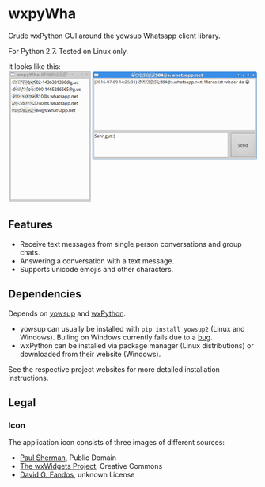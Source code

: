 # wxpyWha

Crude wxPython GUI around the yowsup Whatsapp client library.

For Python 2.7. Tested on Linux only.

It looks like this:
![Screenshot](/screenshot.png?raw=true "Screenshot")

## Features

 *  Receive text messages from single person conversations and group chats.
 *  Answering a conversation with a text message.
 *  Supports unicode emojis and other characters.

## Dependencies

Depends on [yowsup](https://github.com/tgalal/yowsup) and [wxPython](https://www.wxpython.org).

* yowsup can usually be installed with `pip install yowsup2` (Linux and Windows). Builing on Windows currently fails due to a [bug](https://github.com/tgalal/python-axolotl-curve25519/issues/5).
* wxPython can be installed via package manager (Linux distributions) or downloaded from their website (Windows).

See the respective project websites for more detailed installation instructions.

## Legal

### Icon
The application icon consists of three images of different sources:

* [Paul Sherman](http://www.wpclipart.com/animals/snake/snake_clipart/snake_nervous_cartoon.png.html), Public Domain
* [The wxWidgets Project](https://commons.wikimedia.org/wiki/File:WxWidgets.svg), Creative Commons
* [David G. Fandos](https://github.com/davidgfnet/whatsapp-purple/raw/master/whatsapp48.png), unknown License
